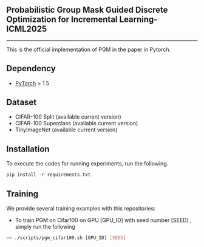 ## Probabilistic Group Mask Guided Discrete Optimization for Incremental Learning-ICML2025
-----------------------------------------------------------
This is the official implementation of PGM in the paper in Pytorch.


## Dependency
- [PyTorch](https://pytorch.org/) > 1.5

## Dataset

- CIFAR-100 Split (available current version)
- CIFAR-100 Superclass (available current version)
- TinyImageNet (available current version)

## Installation
To execute the codes for running experiments, run the following.
```python
pip install -r requirements.txt
```

## Training
We provide several training examples with this repositories:


- To train PGM on Cifar100 on GPU [GPU_ID] with seed number [SEED] , simply run the following
```bash
>> ./scripts/pgm_cifar100.sh [GPU_ID] [SEED]
```

